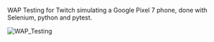 WAP Testing for Twitch simulating a Google Pixel 7 phone, done with Selenium, python and pytest.

![WAP_Testing](https://github.com/user-attachments/assets/a8375173-b049-404a-af04-d1f4ba92d0b0)

